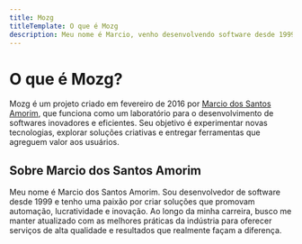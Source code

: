 ```yaml
---
title: Mozg
titleTemplate: O que é Mozg
description: Meu nome é Marcio, venho desenvolvendo software desde 1999, estou sempre me mantendo atualizado a fim de adotar as melhores práticas e oferecer um excelente serviço prezando por desenvolver tecnologia que agreguem valor, automação e lucratividade.
---
```


# O que é Mozg?

Mozg é um projeto criado em fevereiro de 2016 por [Marcio dos Santos Amorim](#sobre-marcio-dos-santos-amorim), que funciona como um laboratório para o desenvolvimento de softwares inovadores e eficientes. Seu objetivo é experimentar novas tecnologias, explorar soluções criativas e entregar ferramentas que agreguem valor aos usuários.

## Sobre Marcio dos Santos Amorim

Meu nome é Marcio dos Santos Amorim. Sou desenvolvedor de software desde 1999 e tenho uma paixão por criar soluções que promovam automação, lucratividade e inovação. Ao longo da minha carreira, busco me manter atualizado com as melhores práticas da indústria para oferecer serviços de alta qualidade e resultados que realmente façam a diferença.

<div
  class="badge-base LI-profile-badge"
  data-locale="pt_BR"
  data-size="medium"
  data-theme="light"
  data-type="VERTICAL"
  data-vanity="mozgbrasil"
  data-version="v1"
></div>
